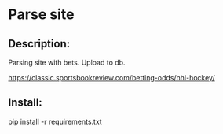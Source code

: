 # Parse site

## Description:

Parsing site with bets. Upload to db.

https://classic.sportsbookreview.com/betting-odds/nhl-hockey/


## Install:

pip install -r requirements.txt
